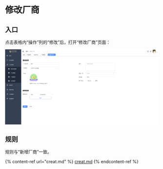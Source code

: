 # 修改厂商

## 入口

点击表格内“操作”列的“修改”后，打开“修改厂商”页面：

![修改厂商](<../../../.gitbook/assets/image (15).png>)

## 规则

规则与“新增厂商”一致。

{% content-ref url="creat.md" %}
[creat.md](creat.md)
{% endcontent-ref %}

